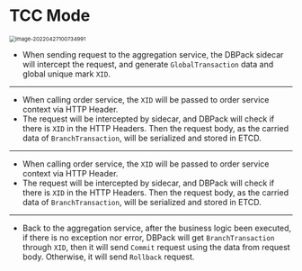 # TCC Mode

<img src="https://cectc.github.io/dbpack-doc/images/distributed-transaction-en.gif" alt="image-20220427100734991" style="zoom:67%;" />

+ When sending request to the aggregation service, the DBPack sidecar will intercept the request, and generate `GlobalTransaction` data and global unique mark `XID`.

***

+ When calling order service, the `XID` will be passed to order service context via HTTP Header.
+ The request will be intercepted by sidecar, and DBPack will check if there is `XID` in the HTTP Headers. Then the request body, as the carried data of `BranchTransaction`, will be serialized and stored in ETCD.

***

+ When calling order service, the `XID` will be passed to order service context via HTTP Header.
+ The request will be intercepted by sidecar, and DBPack will check if there is `XID` in the HTTP Headers. Then the request body, as the carried data of `BranchTransaction`, will be serialized and stored in ETCD.

***

+ Back to the aggregation service, after the business logic been executed, if there is no exception nor error, DBPack will get `BranchTransaction` through `XID`, then it will send `Commit` request using the data from request body. Otherwise, it will send `Rollback` request.
